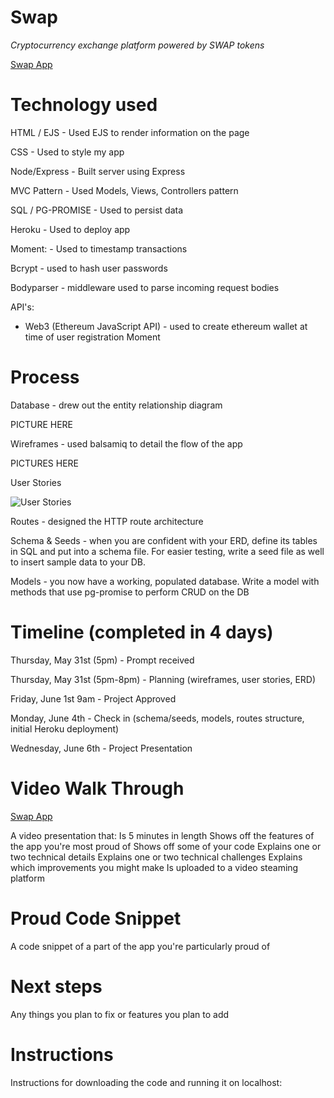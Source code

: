 # Swap
*Cryptocurrency exchange platform powered by SWAP tokens*

[Swap App](https://swaptokens.herokuapp.com/)

# Technology used
HTML / EJS - Used EJS to render information on the page

CSS - Used to style my app

Node/Express - Built server using Express

MVC Pattern - Used Models, Views, Controllers pattern

SQL / PG-PROMISE - Used to persist data

Heroku - Used to deploy app

Moment: - Used to timestamp transactions

Bcrypt - used to hash user passwords

Bodyparser - middleware used to parse incoming request bodies

API's:
- Web3 (Ethereum JavaScript API) - used to create ethereum wallet at time of user registration
Moment 

# Process
Database - drew out the entity relationship diagram

PICTURE HERE

Wireframes - used balsamiq to detail the flow of the app 

PICTURES HERE

User Stories

![User Stories](/Users/troysmith/WDI/projects/project-two/images/userstories.png)

Routes - designed the HTTP route architecture

Schema & Seeds - when you are confident with your ERD, define its tables in SQL and put into a schema file. For easier testing, write a seed file as well to insert sample data to your DB.

Models - you now have a working, populated database. Write a model with methods that use pg-promise to perform CRUD on the DB

# Timeline (completed in 4 days)
Thursday, May 31st (5pm) - Prompt received

Thursday, May 31st (5pm-8pm) - Planning (wireframes, user stories, ERD)

Friday, June 1st 9am - Project Approved

Monday, June 4th - Check in (schema/seeds, models, routes structure, initial Heroku deployment)

Wednesday, June 6th - Project Presentation


# Video Walk Through

[Swap App](https://swaptokens.herokuapp.com/)

A video presentation that:
Is 5 minutes in length
Shows off the features of the app you're most proud of
Shows off some of your code
Explains one or two technical details
Explains one or two technical challenges
Explains which improvements you might make
Is uploaded to a video steaming platform


# Proud Code Snippet
A code snippet of a part of the app you're particularly proud of

# Next steps
Any things you plan to fix or features you plan to add

# Instructions
Instructions for downloading the code and running it on localhost:



